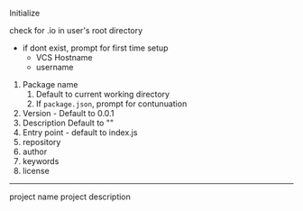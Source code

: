 Initialize 

check for .io in user's root directory
- if dont exist, prompt for first time setup
  - VCS Hostname
  - username

1. Package name
   1. Default to current working directory
   2. If `package.json`, prompt for contunuation
2. Version - Default to 0.0.1
3. Description Default to ""
4. Entry point - default to index.js
5. repository
6. author
7. keywords
8. license

---

project name 
project description